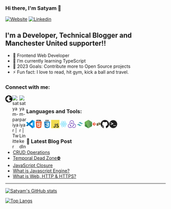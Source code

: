 ### Hi there, I'm Satyam 👋

[![Website](https://img.shields.io/website?label=satyampariyar.vercel.app/&style=for-the-badge&url=https%3A%2F%2Fsatyampariyar.vercel.app)](https://satyampariyar.vercel.app/)
[![Linkedin](https://img.shields.io/linkedin/follow/satyam-pariyar?color=1DA1F2&logo=linkedin&style=for-the-badge)](https://www.linkedin.com/in/satyam-pariyar)

## I'm a Developer, Technical Blogger and Manchester United supporter!!

- 🔭 Frontend Web Developer
- 🌱 I’m currently learning TypeScript
- 🥅 2023 Goals: Contribute more to Open Source projects
- ⚡ Fun fact: I love to read, hit gym, kick a ball and travel.

### Connect with me:

[<img align="left" alt="satyam-pariyar.com" width="22px" src="https://raw.githubusercontent.com/iconic/open-iconic/master/svg/globe.svg" />][website]
[<img align="left" alt="satyam-pariyar | Twitter" width="22px" src="https://cdn.jsdelivr.net/npm/simple-icons@v3/icons/twitter.svg" />][twitter]
[<img align="left" alt="satyam-pariyar | LinkedIn" width="22px" src="https://cdn.jsdelivr.net/npm/simple-icons@v3/icons/linkedin.svg" />][linkedin]

<br />

### Languages and Tools:

<img align="left" alt="Visual Studio Code" width="26px" src="https://raw.githubusercontent.com/github/explore/80688e429a7d4ef2fca1e82350fe8e3517d3494d/topics/visual-studio-code/visual-studio-code.png" />
<img align="left" alt="HTML5" width="26px" src="https://raw.githubusercontent.com/github/explore/80688e429a7d4ef2fca1e82350fe8e3517d3494d/topics/html/html.png" />
<img align="left" alt="CSS3" width="26px" src="https://raw.githubusercontent.com/github/explore/80688e429a7d4ef2fca1e82350fe8e3517d3494d/topics/css/css.png" />
<img align="left" alt="JavaScript" width="26px" src="https://raw.githubusercontent.com/github/explore/80688e429a7d4ef2fca1e82350fe8e3517d3494d/topics/javascript/javascript.png" />
<img align="left" alt="React" width="26px" src="https://raw.githubusercontent.com/github/explore/80688e429a7d4ef2fca1e82350fe8e3517d3494d/topics/react/react.png" />
<img align="left" alt="Redux Toolkit" width="26px" src="https://raw.githubusercontent.com/github/explore/80688e429a7d4ef2fca1e82350fe8e3517d3494d/topics/redux/redux.png" />
<img align="left" alt="Tailwind" width="26px" src="https://raw.githubusercontent.com/github/explore/80688e429a7d4ef2fca1e82350fe8e3517d3494d/topics/tailwind/tailwind.png" />
<img align="left" alt="Node.js" width="26px" src="https://raw.githubusercontent.com/github/explore/80688e429a7d4ef2fca1e82350fe8e3517d3494d/topics/nodejs/nodejs.png" />
<img align="left" alt="Git" width="26px" src="https://raw.githubusercontent.com/github/explore/80688e429a7d4ef2fca1e82350fe8e3517d3494d/topics/git/git.png" />
<img align="left" alt="GitHub" width="26px" src="https://raw.githubusercontent.com/github/explore/78df643247d429f6cc873026c0622819ad797942/topics/github/github.png" />
<img align="left" alt="Terminal" width="26px" src="https://raw.githubusercontent.com/github/explore/80688e429a7d4ef2fca1e82350fe8e3517d3494d/topics/terminal/terminal.png" />

<br />
<br />

### 🏮 Latest Blog Post
<!-- BLOG-POST-LIST:START -->
- [CRUD Operations](https://satyampariyar.hashnode.dev/crud-operations)
- [Temporal Dead Zone⛔️](https://satyampariyar.hashnode.dev/temporal-dead-zone)
- [JavaScript Closure](https://satyampariyar.hashnode.dev/javascript-closure)
- [What is Javascript Engine?](https://satyampariyar.hashnode.dev/what-is-javascript-engine)
- [What is Web, HTTP &amp; HTTPS?](https://satyampariyar.hashnode.dev/what-is-web-http-and-https)
<!-- BLOG-POST-LIST:END -->

---

[![Satyam's GitHub stats](https://github-readme-stats.vercel.app/api?username=pariyar07&theme=algolia)](https://github.com/pariyar07/github-readme-stats)

[![Top Langs](https://github-readme-stats.vercel.app/api/top-langs/?username=pariyar07&layout=compact)](https://github.com/pariyar07/github-readme-stats)


[website]: https://satyampariyar.vercel.app/
[twitter]: https://twitter.com/satyamP_js
[linkedin]: https://www.linkedin.com/in/satyam-pariyar/
